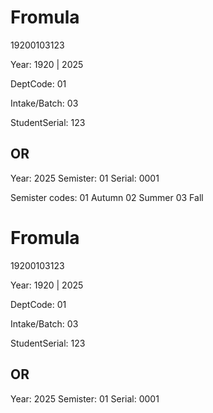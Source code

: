 # Fromula
19200103123

Year: 1920 | 2025

DeptCode: 01

Intake/Batch: 03

StudentSerial: 123


## OR

Year: 2025
Semister: 01
Serial:   0001

Semister codes:
01 Autumn
02 Summer
03 Fall



# Fromula
19200103123

Year: 1920 | 2025

DeptCode: 01

Intake/Batch: 03

StudentSerial: 123


## OR

Year: 2025
Semister: 01
Serial:   0001


